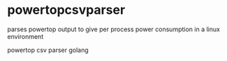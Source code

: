 # powertopcsvparser
parses powertop output to give per process power consumption in a linux environment

powertop csv parser golang
